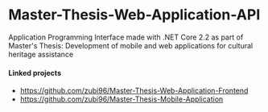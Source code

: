 # Master-Thesis-Web-Application-API
Application Programming Interface made with .NET Core 2.2 as part of Master's Thesis: Development of mobile and web applications for cultural heritage assistance

#### Linked projects
- https://github.com/zubi96/Master-Thesis-Web-Application-Frontend
- https://github.com/zubi96/Master-Thesis-Mobile-Application
